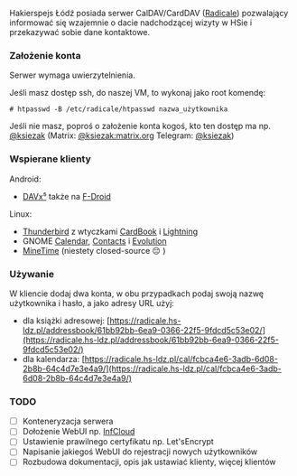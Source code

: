 Hakierspejs Łódź posiada serwer CalDAV/CardDAV ([Radicale](https://radicale.org/)) pozwalający informować się wzajemnie o dacie nadchodzącej wizyty w HSie i przekazywać sobie dane kontaktowe.

### Założenie konta
Serwer wymaga uwierzytelnienia.

Jeśli masz dostęp ssh, do naszej VM, to wykonaj jako root komendę:

`# htpasswd -B /etc/radicale/htpasswd nazwa_użytkownika`

Jeśli nie masz, poproś o założenie konta kogoś, kto ten dostęp ma np. [@ksiezak](https://github.com/ksiezak) (Matrix: [@ksiezak:matrix.org](https://matrix.to/#/@ksiezak:matrix.org) Telegram: [@ksiezak](https://t.me/ksiezak))

### Wspierane klienty

Android: 
- [DAVx⁵](https://www.davx5.com/) także na [F-Droid](https://f-droid.org/en/packages/at.bitfire.davdroid/)

Linux:
- [Thunderbird](https://www.thunderbird.net/pl/) z wtyczkami [CardBook](https://addons.thunderbird.net/pl/thunderbird/addon/cardbook/) i [Lightning](https://addons.thunderbird.net/pl/thunderbird/addon/lightning/)
- GNOME [Calendar](https://wiki.gnome.org/Apps/Calendar), [Contacts](https://wiki.gnome.org/Apps/Contacts) i [Evolution](https://wiki.gnome.org/Apps/Evolution)
- [MineTime](https://minetime.ai/) (niestety closed-source 😔 )

### Używanie

W kliencie dodaj dwa konta, w obu przypadkach podaj swoją nazwę użytkownika i hasło, a jako adresy URL użyj:
- dla książki adresowej: [https://radicale.hs-ldz.pl/addressbook/61bb92bb-6ea9-0366-22f5-9fdcd5c53e02/](https://radicale.hs-ldz.pl/addressbook/61bb92bb-6ea9-0366-22f5-9fdcd5c53e02/)
- dla kalendarza: [https://radicale.hs-ldz.pl/cal/fcbca4e6-3adb-6d08-2b8b-64c4d7e3e4a9/](https://radicale.hs-ldz.pl/cal/fcbca4e6-3adb-6d08-2b8b-64c4d7e3e4a9/) 


### TODO
- [ ] Konteneryzacja serwera
- [ ] Dołożenie WebUI np. [InfCloud](https://www.inf-it.com/open-source/clients/infcloud/)
- [ ] Ustawienie prawilnego certyfikatu np. Let'sEncrypt
- [ ] Napisanie jakiegoś WebUI do rejestracji nowych użytkowników
- [ ] Rozbudowa dokumentacji, opis jak ustawiać klienty, więcej klientów